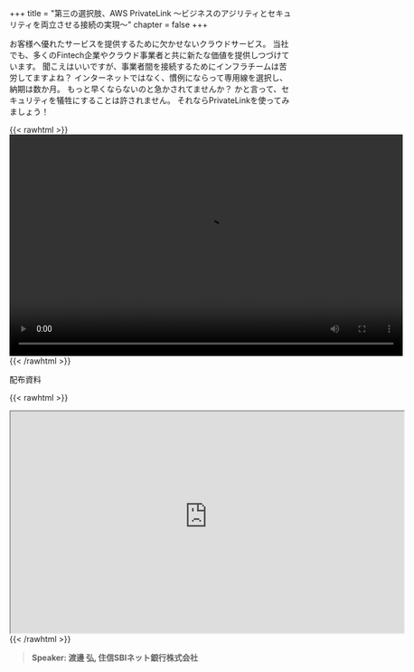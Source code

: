 +++
title = "第三の選択肢、AWS PrivateLink ～ビジネスのアジリティとセキュリティを両立させる接続の実現～"
chapter = false
+++

お客様へ優れたサービスを提供するために欠かせないクラウドサービス。 当社でも、多くのFintech企業やクラウド事業者と共に新たな価値を提供しつづけています。 聞こえはいいですが、事業者間を接続するためにインフラチームは苦労してますよね？ インターネットではなく、慣例にならって専用線を選択し、納期は数か月。 もっと早くならないのと急かされてませんか？ かと言って、セキュリティを犠牲にすることは許されません。 それならPrivateLinkを使ってみましょう！ 

{{< rawhtml >}}
<video width="696" height="392" controls>
  <source src="https://awssecurityroadshow2020.s3-ap-northeast-1.amazonaws.com/workshops/customersession1/customer_sbi_privatelink.mp4" type="video/mp4">
  Your browser doesn't support video.
</video>
{{< /rawhtml >}}

配布資料

{{< rawhtml >}}
<iframe src="https://awssecurityroadshow2020.s3-ap-northeast-1.amazonaws.com/workshops/customersession1/Customer+session_SSNB_Hiroshi+Watanabe.pdf" width="696" height="392"></iframe>
{{< /rawhtml >}}

>  **Speaker: 渡邊 弘, 住信SBIネット銀行株式会社** 